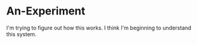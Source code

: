 # An-Experiment
I'm trying to figure out how this works.
I think I'm beginning to understand this system.
